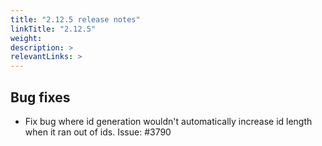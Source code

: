 ```yaml
---
title: "2.12.5 release notes"
linkTitle: "2.12.5"
weight: 
description: >
relevantLinks: >
---
```


## Bug fixes

- Fix bug where id generation wouldn't automatically increase id length when it ran out of ids. Issue: #3790
